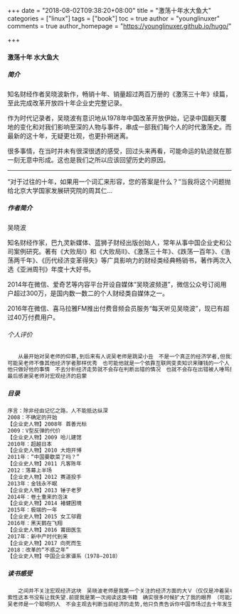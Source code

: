 +++
date = "2018-08-02T09:38:20+08:00"
title = "激荡十年水大鱼大"
categories = ["linux"]
tags = ["book"]
toc = true
author = "younglinuxer"
comments = true
author_homepage =  "https://younglinuxer.github.io/hugo/"

+++
#### 激荡十年 水大鱼大

##### 简介　
知名财经作者吴晓波新作，畅销十年、销量超过两百万册的《激荡三十年》续篇，至此完成改革开放四十年企业史完整记录。

作为时代记录者，吴晓波有意识地从1978年中国改革开放伊始，记录中国翻天覆地的变化和对我们影响至深的人物与事件，串成一部我们每个人的时代激荡史。而最新的这十年，无疑更壮观，也更扑朔迷离。

很多事情，在当时并未有很深很透的感受，回过头来再看，可能命运的轨迹就在那一刻无意中形成。这也是我们之所以应该回望历史的原因。

----------------------------------------------------------------------------------------------------------

“对于过往的十年，如果用一个词汇来形容，您的答案是什么？”当我将这个问题抛给北京大学国家发展研究院的周其仁...

##### 作者简介　

吴晓波

知名财经作家，巴九灵新媒体、蓝狮子财经出版创始人，常年从事中国企业史和公司案例研究。著有《大败局I》和《大败局II》、《激荡三十年》、《跌荡一百年》、《浩荡两千年》、《历代经济变革得失》等广具影响力的财经类经典畅销书，著作两次入选《亚洲周刊》年度十大好书。

2014年在微信、爱奇艺等内容平台开设自媒体“吴晓波频道”，微信公众号订阅用户超过300万，是国内数一数二的个人财经类自媒体之一。

2016年在微信、喜马拉雅FM推出付费音频会员服务“每天听见吴晓波”，现已有超过40万付费用户。
###### 个人评价
```python
　　从最开始对吴老师的仰慕,到后来有人说吴老师是跳梁小丑　不是一个真正的经济学者,但我对吴老师的敬仰从未变过　
可能吴老师不像其他经济学者那样优秀　也可能他就是一个依靠互联网变卖知识来赚钱的一个人　但最少他没有确切的判断经济的走向（或许是没能力也好,但我认为这是吴老师最聪明的地方）
他只做好他的事情　不去分析经济走势就不会存在判断出错的情况　也就不会存在出错被人唾骂的情况　但至少是一个认真在讲故事的人　而且是一个感讲故事的人　　
最后感谢吴老师对宏观经济的启蒙

```

##### 目录
```bash
序言：除非经由记忆之路，人不能抵达纵深
2008：不确定的开始
【企业史人物】2008年 首善光标
2009：V型反弹的代价
【企业史人物】2009 哈儿建馆
2010年：超越日本
【企业史人物】2010 大炮开博
2011年：“中国要歇菜了吗？”
【企业史人物】2011 凡客陈年
2012：落幕上半场
【企业史人物】2012 赛道投手
2013年：金钱永不眠
【企业史人物】2013 锤子老罗
2014年：卷土重来的泡沫
【企业史人物】2014 褚健困境
2015年：极端的一年
【企业史人物】2015 女工邬霞
2016年：黑天鹅在飞翔
【企业史人物】2016 莆田医生
2017年：新中产时代到来
【企业史人物】2017 向死而生
2018：改革的“不惑之年”
【企业史人物】中国企业家谱系（1978—2018）
```

##### 读书感受
```python
　　之间并不关注宏观经济这块　吴晓波老师是我第一个关注的经济方面的大Ｖ（仅仅是冲着吴老师讲的故事而关注）,冲着对吴老师仰慕热情,就充当粉丝了
索性这本书没有让我失望.前提我是第一次阅读这类书籍　确实很多时候扩大了我的眼界　（可能之间眼界比较窄吧）
吴老师是一个聪明的人　不会主观去判断当前经济的走势,他只负责告诉你中国市场过去十年发生了那些事　而把未来中国经济的走向留给了读者去思考
```

